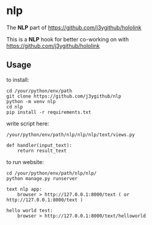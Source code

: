 # nlp

The **NLP** part of https://github.com/j3ygithub/hololink

This is a **NLP** hook for better co-working on with https://github.com/j3ygithub/hololink

## Usage

to install:

    cd /your/python/env/path
    git clone https://github.com/j3ygithub/nlp
    python -m venv nlp
    cd nlp
    pip install -r requirements.txt

write script here:

    /your/python/env/path/nlp/nlp/nlp/text/views.py

    def handler(input_text):
        return result_text


to run website:

    cd /your/python/env/path/nlp/nlp/
    python manage.py runserver

    text nlp app:
        browser > http://127.0.0.1:8000/text ( or http://127.0.0.1:8000/text )

    hello world test:
        browser > http://127.0.0.1:8000/text/helloworld
